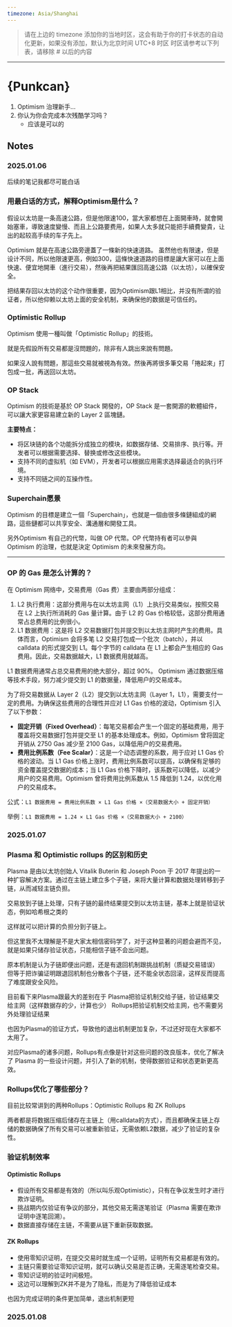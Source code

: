 ```yaml
---
timezone: Asia/Shanghai
---
```


> 请在上边的 timezone 添加你的当地时区，这会有助于你的打卡状态的自动化更新，如果没有添加，默认为北京时间 UTC+8 时区
> 时区请参考以下列表，请移除 # 以后的内容


---

# {Punkcan}

1. Optimism 治理新手...
2. 你认为你会完成本次残酷学习吗？
	- 应该是可以的

## Notes

<!-- Content_START -->

### 2025.01.06

后续的笔记我都尽可能白话

### 用最白话的方式，解释Optimism是什么？

假设以太坊是一条高速公路，但是他限速100，當大家都想在上面開車時，就會開始塞車，導致速度變慢、而且上公路要费用，如果人太多就只能把手續費變貴，让出的起较高手续的车子先上。

Optimism 就是在高速公路旁邊蓋了一條新的快速道路。
虽然他也有限速，但是设计不同，所以他限速更高，例如300，這條快速道路的目標是讓大家可以在上面快速、便宜地開車（進行交易），然後再把結果匯回高速公路（以太坊），以確保安全。

把结果存回以太坊的这个动作很重要，因为Optimism跟L1相比，并没有所谓的验证者，所以他仰赖以太坊上面的安全机制，来确保他的数据是可信任的。

### Optimistic Rollup

Optimism 使用一種叫做「Optimistic Rollup」的技術。

就是先假設所有交易都是沒問題的，除非有人跳出來說有問題。

如果沒人說有問題，那這些交易就被視為有效。然後再將很多筆交易「捲起來」打包成一批，再送回以太坊。

### OP Stack

Optimism 的技術是基於 OP Stack 開發的，OP Stack 是一套開源的軟體組件，可以讓大家更容易建立新的 Layer 2 區塊鏈。

**主要特点：**
- 将区块链的各个功能拆分成独立的模块，如数据存储、交易排序、执行等。开发者可以根据需要选择、替换或修改这些模块。
- 支持不同的虚拟机（如 EVM），开发者可以根据应用需求选择最适合的执行环境。
- 支持不同链之间的互操作性。

### Superchain愿景

Optimism 的目標是建立一個「Superchain」，也就是一個由很多條鏈組成的網路，這些鏈都可以共享安全、溝通層和開發工具。

另外Optimism 有自己的代幣，叫做 OP 代幣。OP 代幣持有者可以參與 Optimism 的治理，也就是決定 Optimism 的未來發展方向。

---

### OP 的 Gas 是怎么计算的？

在 Optimism 网络中，交易费用（Gas 费）主要由两部分组成：

1. L2 执行费用：这部分费用与在以太坊主网（L1）上执行交易类似，按照交易在 L2 上执行所消耗的 Gas 量计算。由于 L2 的 Gas 价格较低，这部分费用通常占总费用的比例很小。
2. L1 数据费用：这是将 L2 交易数据打包并提交到以太坊主网时产生的费用。具体而言，Optimism 会将多笔 L2 交易打包成一个批次（batch），并以 calldata 的形式提交到 L1。每个字节的 calldata 在 L1 上都会产生相应的 Gas 费用。因此，交易数据越大，L1 数据费用就越高。

L1 数据费用通常占总交易费用的绝大部分，超过 90%。
Optimism 通过数据压缩等技术手段，努力减少提交到 L1 的数据量，降低用户的交易成本。

为了将交易数据从 Layer 2（L2）提交到以太坊主网（Layer 1，L1），需要支付一定的费用。为确保这些费用的合理性并应对 L1 Gas 价格的波动，Optimism 引入了以下参数：

- **固定开销（Fixed Overhead）**：每笔交易都会产生一个固定的基础费用，用于覆盖将交易数据打包并提交至 L1 的基本处理成本。例如，Optimism 曾将固定开销从 2750 Gas 减少至 2100 Gas，以降低用户的交易费用。
- **费用比例系数（Fee Scalar）**：这是一个动态调整的系数，用于应对 L1 Gas 价格的波动。当 L1 Gas 价格上涨时，费用比例系数可以提高，以确保有足够的资金覆盖提交数据的成本；当 L1 Gas 价格下降时，该系数可以降低，以减少用户的交易费用。Optimism 曾将费用比例系数从 1.5 降低到 1.24，以优化用户的交易成本。

公式：`L1 数据费用 = 费用比例系数 × L1 Gas 价格 ×（交易数据大小 + 固定开销）`

举例：`L1 数据费用 = 1.24 × L1 Gas 价格 ×（交易数据大小 + 2100）`

### 2025.01.07

### Plasma 和 Optimistic rollups 的区别和历史

Plasma 是由以太坊创始人 Vitalik Buterin 和 Joseph Poon 于 2017 年提出的一种扩容解决方案。通过在主链上建立多个子链，来将大量计算和数据处理转移到子链，从而减轻主链负担。

交易放到子链上处理，只有子链的最终结果提交到以太坊主链，基本上就是验证状态，例如哈希根之类的

这样就可以把计算的负担分到子链上。

但这里我不太理解是不是大家太相信密码学了，对于这种显著的问题会避而不见，就是如果只储存验证状态，只能相信子链不会出问题。

原本机制是认为子链即便出问题，还是有退回机制跟挑战机制（质疑交易错误）
但等于把诈骗证明跟退回机制也分散各个子链，还不能全状态回滚，这样反而提高了难度跟安全风险。

目前看下来Plasma跟最大的差别在于
Plasma把验证机制交给子链，验证结果交给主网（这样数据存的少，计算也少）
Rollups把验证机制交给主网，也不需要另外处理验证结果

也因为Plasma的验证方式，导致他的退出机制更加复杂，不过还好现在大家都不太用了。

对应Plasma的诸多问题，Rollups有点像是针对这些问题的改良版本，优化了解决了 Plasma 的一些设计问题，并引入了新的机制，使得数据验证和状态更新更高效。

### Rollups优化了哪些部分？

目前比较常讲到的两种Rollups：Optimistic Rollups 和 ZK Rollups 

两者都是将数据压缩后储存在主链上（用calldata的方式），而且都确保主链上存储的数据确保了所有交易可以被重新验证，无需依赖L2数据，减少了验证的复杂性。

### 验证机制效率

#### **Optimistic Rollups**

- 假设所有交易都是有效的（所以叫乐观Optimistic），只有在争议发生时才进行欺诈证明。
- 挑战期内仅验证有争议的部分，其他交易无需逐笔验证（Plasma 需要在欺诈证明中逐笔回溯）。
- 数据直接存储在主链，不需要从链下重新获取数据。

#### **ZK Rollups**

- 使用零知识证明，在提交交易时就生成一个证明，证明所有交易都是有效的。
- 主链只需要验证零知识证明，就可以确认交易是否正确，无需逐笔检查交易。
- 零知识证明的验证时间极短。
- 这边可以理解到ZK并不是为了隐私，而是为了降低验证成本

也因为完成证明的条件更加简单，退出机制更短




### 2025.01.08



<!-- Content_END -->

